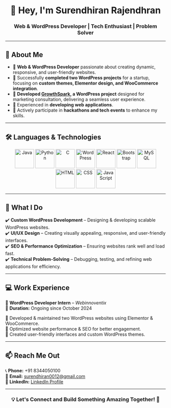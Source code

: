 <h1 align="center">👋 Hey, I'm Surendhiran Rajendhran</h1>  
<h3 align="center">Web & WordPress Developer | Tech Enthusiast | Problem Solver</h3>  

---

## 🚀 About Me  

- 🔹 **Web & WordPress Developer** passionate about creating dynamic, responsive, and user-friendly websites.  
- 🔹 Successfully **completed two WordPress projects** for a startup, focusing on **custom themes, Elementor design, and WooCommerce integration**.  
- 🔹 **Developed [GrowthSpark](https://growthspark.tech/), a WordPress project** designed for marketing consultation, delivering a seamless user experience.
- 🔹 Experienced in **developing web applications**. 
- 🔹 Actively participate in **hackathons and tech events** to enhance my skills.  

---

## 🛠 Languages & Technologies  

<p align="center">
  <img src="https://cdn.jsdelivr.net/gh/devicons/devicon/icons/java/java-original.svg" alt="Java" width="60px"/>
  <img src="https://cdn.jsdelivr.net/gh/devicons/devicon/icons/python/python-original.svg" alt="Python" width="60px"/>
  <img src="https://cdn.jsdelivr.net/gh/devicons/devicon/icons/c/c-original.svg" alt="C" width="60px"/>
  <img src="https://cdn.jsdelivr.net/gh/devicons/devicon/icons/wordpress/wordpress-original.svg" alt="WordPress" width="60px"/>
  <img src="https://cdn.jsdelivr.net/gh/devicons/devicon/icons/react/react-original.svg" alt="React" width="60px"/>
  <img src="https://cdn.jsdelivr.net/gh/devicons/devicon/icons/bootstrap/bootstrap-original.svg" alt="Bootstrap" width="60px"/>
  <img src="https://cdn.jsdelivr.net/gh/devicons/devicon/icons/mysql/mysql-original.svg" alt="MySQL" width="60px"/>
  <img src="https://cdn.jsdelivr.net/gh/devicons/devicon/icons/html5/html5-original.svg" alt="HTML" width="60px"/>
  <img src="https://cdn.jsdelivr.net/gh/devicons/devicon/icons/css3/css3-original.svg" alt="CSS" width="60px"/>
  <img src="https://cdn.jsdelivr.net/gh/devicons/devicon/icons/javascript/javascript-original.svg" alt="JavaScript" width="60px"/>
</p>

---

## 💼 What I Do  

✔️ **Custom WordPress Development** – Designing & developing scalable WordPress websites.  
✔️ **UI/UX Design** – Creating visually appealing, responsive, and user-friendly interfaces.  
✔️ **SEO & Performance Optimization** – Ensuring websites rank well and load fast.  
✔️ **Technical Problem-Solving** – Debugging, testing, and refining web applications for efficiency. 

---

## 💻 Work Experience  

🚀 **WordPress Developer Intern** – *Webinnoventix*  
📅 **Duration:** Ongoing since October 2024

🔹 Developed & maintained two WordPress websites using Elementor & WooCommerce.  
🔹 Optimized website performance & SEO for better engagement.  
🔹 Created user-friendly interfaces and custom WordPress themes.  

---

## 📫 Reach Me Out  

📞 **Phone:** +91 8344050100  
📧 **Email:** [surendhiran0012@gmail.com](mailto:surendhiran0012@gmail.com)  
🔗 **LinkedIn:** [LinkedIn Profile](https://www.linkedin.com/in/surendhiran-rajendhran-49a888259?utm_source=share&utm_campaign=share_via&utm_content=profile&utm_medium=android_app)


---

<h3 align="center">💡 Let's Connect and Build Something Amazing Together! 🚀</h3>  
